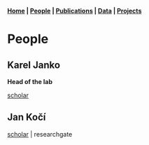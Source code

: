 **[Home](index.html) | [People](people.html) | [Publications](publications.html) | [Data](data.html) | [Projects](projects.html)**

# People
## Karel Janko
**Head of the lab**

[scholar](https://scholar.google.com/citations?user=azHnMBgAAAAJ&hl=en&oi=ao)

## Jan Kočí
[scholar](https://scholar.google.com/citations?user=T-A4CwMAAAAJ&hl=en&oi=sra) | researchgate

